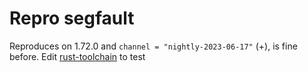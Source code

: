 # Repro segfault
Reproduces on 1.72.0 and `channel = "nightly-2023-06-17"` (+),
is fine before. 
Edit [rust-toolchain](rust-toolchain.toml) to test